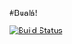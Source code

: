 #Bualá!

[![Build Status](https://travis-ci.org/BualaJobs/buala.svg?branch=master)](https://travis-ci.org/BualaJobs/buala)
